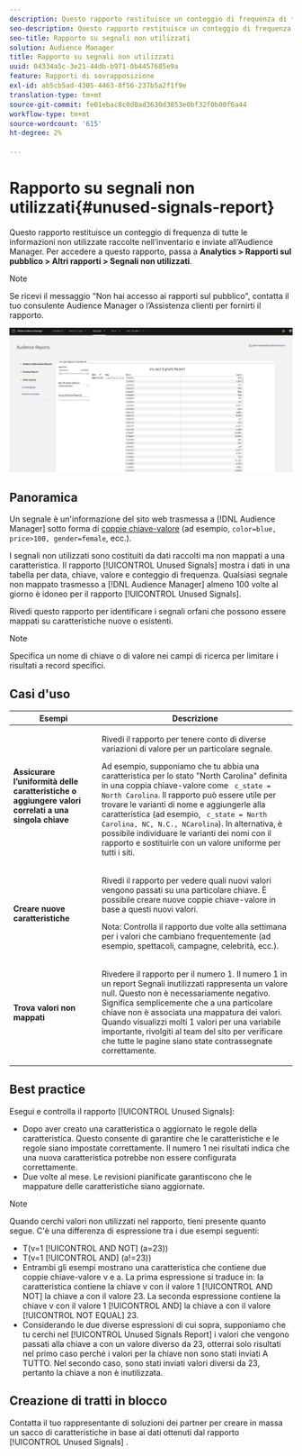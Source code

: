 ```yaml
---
description: Questo rapporto restituisce un conteggio di frequenza di tutte le informazioni non utilizzate raccolte nell’inventario e inviate all’Audience Manager.
seo-description: Questo rapporto restituisce un conteggio di frequenza di tutte le informazioni non utilizzate raccolte nell’inventario e inviate all’Audience Manager.
seo-title: Rapporto su segnali non utilizzati
solution: Audience Manager
title: Rapporto su segnali non utilizzati
uuid: 04334a5c-3e21-44db-b971-0b4457685e9a
feature: Rapporti di sovrapposizione
exl-id: ab5cb5ad-4305-4463-8f56-237b5a2f1f9e
translation-type: tm+mt
source-git-commit: fe01ebac8c0d0ad3630d3853e0bf32f0b00f6a44
workflow-type: tm+mt
source-wordcount: '615'
ht-degree: 2%

---
```


# Rapporto su segnali non utilizzati{#unused-signals-report}

Questo rapporto restituisce un conteggio di frequenza di tutte le informazioni non utilizzate raccolte nell’inventario e inviate all’Audience Manager. Per accedere a questo rapporto, passa a **Analytics > Rapporti sul pubblico > Altri rapporti > Segnali non utilizzati**.

>[!NOTE]
>
>Se ricevi il messaggio &quot;Non hai accesso ai rapporti sul pubblico&quot;, contatta il tuo consulente Audience Manager o l’Assistenza clienti per fornirti il rapporto.

![Screenshot del report sui segnali non utilizzati](/help/using/reporting/dynamic-reports/assets/unused-signals.png)

## Panoramica

Un segnale è un&#39;informazione del sito web trasmessa a [!DNL Audience Manager] sotto forma di [coppie chiave-valore](../../reference/key-value-pairs-explained.md) (ad esempio, `color=blue, price>100, gender=female`, ecc.).

I segnali non utilizzati sono costituiti da dati raccolti ma non mappati a una caratteristica. Il rapporto [!UICONTROL Unused Signals] mostra i dati in una tabella per data, chiave, valore e conteggio di frequenza. Qualsiasi segnale non mappato trasmesso a [!DNL Audience Manager] almeno 100 volte al giorno è idoneo per il rapporto [!UICONTROL Unused Signals].

Rivedi questo rapporto per identificare i segnali orfani che possono essere mappati su caratteristiche nuove o esistenti.

>[!NOTE]
>
>Specifica un nome di chiave o di valore nei campi di ricerca per limitare i risultati a record specifici.

## Casi d&#39;uso

<table id="table_E5EE0EC078E14EF4B197243488517A2D"> 
 <thead> 
  <tr> 
   <th colname="col1" class="entry"> Esempi </th> 
   <th colname="col2" class="entry"> Descrizione </th> 
  </tr> 
 </thead>
 <tbody> 
  <tr> 
   <td colname="col1"> <p><b>Assicurare l’uniformità delle caratteristiche o aggiungere valori correlati a una singola chiave</b> </p> </td> 
   <td colname="col2"> <p>Rivedi il rapporto per tenere conto di diverse variazioni di valore per un particolare segnale. </p> <p>Ad esempio, supponiamo che tu abbia una caratteristica per lo stato "North Carolina" definita in una coppia chiave-valore come <code> c_state = North Carolina</code>. Il rapporto può essere utile per trovare le varianti di nome e aggiungerle alla caratteristica (ad esempio, <code> c_state = North Carolina, NC, N.C., NCarolina</code>). In alternativa, è possibile individuare le varianti dei nomi con il rapporto e sostituirle con un valore uniforme per tutti i siti. </p> <p> </p> </td> 
  </tr> 
  <tr> 
   <td colname="col1"> <p><b>Creare nuove caratteristiche</b> </p> </td> 
   <td colname="col2"> <p>Rivedi il rapporto per vedere quali nuovi valori vengono passati su una particolare chiave. È possibile creare nuove coppie chiave-valore in base a questi nuovi valori. </p> <p> <p>Nota:  Controlla il rapporto due volte alla settimana per i valori che cambiano frequentemente (ad esempio, spettacoli, campagne, celebrità, ecc.). </p> </p> </td> 
  </tr> 
  <tr> 
   <td colname="col1"> <p><b>Trova valori non mappati</b> </p> </td> 
   <td colname="col2"> <p>Rivedere il rapporto per il numero 1. Il numero 1 in un report <span class="wintitle"> Segnali inutilizzati</span> rappresenta un valore null. Questo non è necessariamente negativo. Significa semplicemente che a una particolare chiave non è associata una mappatura dei valori. Quando visualizzi molti 1 valori per una variabile importante, rivolgiti al team del sito per verificare che tutte le pagine siano state contrassegnate correttamente. </p> </td> 
  </tr> 
 </tbody> 
</table>

## Best practice

Esegui e controlla il rapporto [!UICONTROL Unused Signals]:

* Dopo aver creato una caratteristica o aggiornato le regole della caratteristica. Questo consente di garantire che le caratteristiche e le regole siano impostate correttamente. Il numero 1 nei risultati indica che una nuova caratteristica potrebbe non essere configurata correttamente.
* Due volte al mese. Le revisioni pianificate garantiscono che le mappature delle caratteristiche siano aggiornate.

>[!NOTE]
>
>Quando cerchi valori non utilizzati nel rapporto, tieni presente quanto segue. C&#39;è una differenza di espressione tra i due esempi seguenti:

* T(v=1 [!UICONTROL AND NOT] (a=23))
* T(v=1 [!UICONTROL AND] (a!=23))
* Entrambi gli esempi mostrano una caratteristica che contiene due coppie chiave-valore v e a. La prima espressione si traduce in: la caratteristica contiene la chiave v con il valore 1 [!UICONTROL AND NOT] la chiave a con il valore 23. La seconda espressione contiene la chiave v con il valore 1 [!UICONTROL AND] la chiave a con il valore [!UICONTROL NOT EQUAL] 23.
* Considerando le due diverse espressioni di cui sopra, supponiamo che tu cerchi nel [!UICONTROL Unused Signals Report] i valori che vengono passati alla chiave a con un valore diverso da 23, otterrai solo risultati nel primo caso perché i valori per la chiave non sono stati inviati A TUTTO. Nel secondo caso, sono stati inviati valori diversi da 23, pertanto la chiave a non è inutilizzata.

## Creazione di tratti in blocco

Contatta il tuo rappresentante di soluzioni dei partner per creare in massa un sacco di caratteristiche in base ai dati ottenuti dal rapporto [!UICONTROL Unused Signals] .
